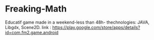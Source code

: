 # Freaking-Math
Educatif game made in a weekend-less than 48h-  thechnologies: JAVA, Libgdx, Scene2D. link : https://play.google.com/store/apps/details?id=com.fm2.game.android
